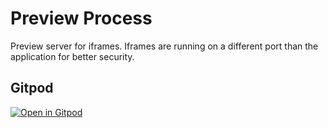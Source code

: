 # Preview Process

Preview server for iframes. Iframes are running on a different port than the application for better security.

## Gitpod

[![Open in Gitpod](https://gitpod.io/button/open-in-gitpod.svg)](https://gitpod.io/#https://github.com/lvce-editor/preview-process)
